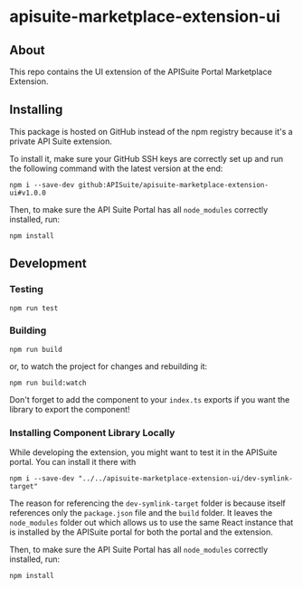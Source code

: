 # apisuite-marketplace-extension-ui

## About

This repo contains the UI extension of the APISuite Portal Marketplace Extension.

## Installing

This package is hosted on GitHub instead of the npm registry because it's a private API Suite extension.

To install it, make sure your GitHub SSH keys are correctly set up and run the following command with the latest version at the end:

```
npm i --save-dev github:APISuite/apisuite-marketplace-extension-ui#v1.0.0
```

Then, to make sure the API Suite Portal has all `node_modules` correctly installed, run:

```
npm install
```

## Development

### Testing

```
npm run test
```

### Building

```
npm run build
```

or, to watch the project for changes and rebuilding it:

```
npm run build:watch
```

Don't forget to add the component to your `index.ts` exports if you want the library to export the component!

### Installing Component Library Locally

While developing the extension, you might want to test it in the APISuite portal. You can install it there with

```
npm i --save-dev "../../apisuite-marketplace-extension-ui/dev-symlink-target"
```

The reason for referencing the `dev-symlink-target` folder is because itself references only the `package.json` file and the `build` folder. It leaves the `node_modules` folder out which allows us to use the same React instance that is installed by the APISuite portal for both the portal and the extension.

Then, to make sure the API Suite Portal has all `node_modules` correctly installed, run:

```
npm install
```
